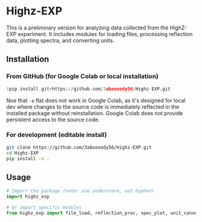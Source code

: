 # Highz-EXP
This is a preliminary version for analyzing data collected from the HighZ-EXP experiment. It includes modules for loading files, processing reflection data, plotting spectra, and converting units.

## Installation

### From GitHub (for Google Colab or local installation)

```python
!pip install git+https://github.com/3aboooody56/Highz-EXP.git
```
Noe that `-e` flat does not work in Google Colab, as it's designed for local dev where changes to the source code is immediately reflected in the installed package without reinstallation. Google Colab does not provide persistent access to the source code.

### For development (editable install)

```bash
git clone https://github.com/3aboooody56/Highz-EXP.git
cd Highz-EXP
pip install -e .
```

## Usage

```python
# Import the package (note: use underscore, not hyphen)
import highz_exp

# Or import specific modules
from highz_exp import file_load, reflection_proc, spec_plot, unit_convert
```